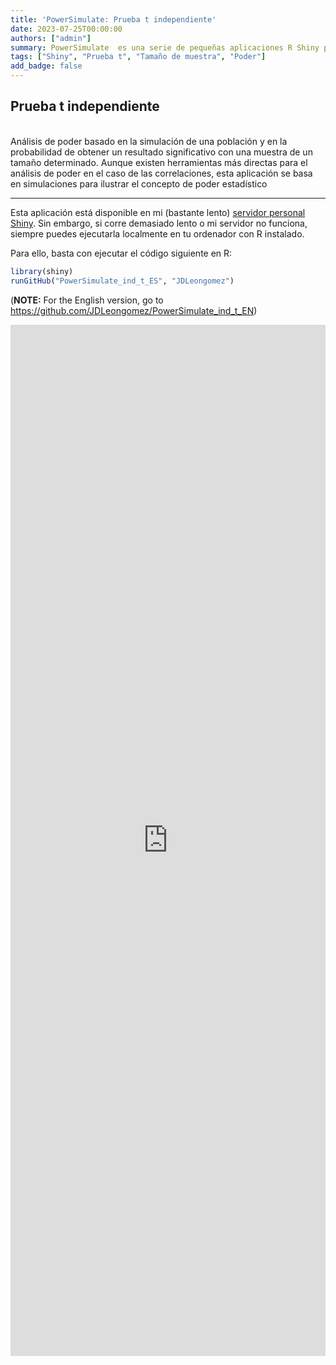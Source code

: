 ```yaml
---
title: 'PowerSimulate: Prueba t independiente'
date: 2023-07-25T00:00:00
authors: ["admin"]
summary: PowerSimulate  es una serie de pequeñas aplicaciones R Shiny para ejecutar análisis de poder estadístico con base en simulaciones.
tags: ["Shiny", "Prueba t", "Tamaño de muestra", "Poder"]
add_badge: false
---
```

## Prueba t independiente
<br>
Análisis de poder basado en la simulación de una población y en la probabilidad de obtener un resultado significativo con una muestra de un tamaño determinado.
Aunque existen herramientas más directas para el análisis de poder en el caso de las correlaciones, esta aplicación se basa en simulaciones para ilustrar el concepto de poder estadístico

<hr>

Esta aplicación está disponible en mi (bastante lento) [servidor personal Shiny](https://shiny.jdl-svr.lat/PowerSimulate_ind_t_ES/). Sin embargo, si corre demasiado lento o mi servidor no funciona, siempre puedes ejecutarla localmente en tu ordenador con R instalado. 

Para ello, basta con ejecutar el código siguiente en R:

```R
library(shiny)
runGitHub("PowerSimulate_ind_t_ES", "JDLeongomez")
```

(**NOTE:** For the English version, go to https://github.com/JDLeongomez/PowerSimulate_ind_t_EN)


<html>
<head><title>Shiny App Iframe</title></head>
<body>
<iframe id="PowerSimulate" src="https://shiny.jdl-svr.lat/PowerSimulate_ind_t_EN/" style="border: none; width: 100%; height: 1650px" frameborder="0"></iframe>
</body>
</html>
